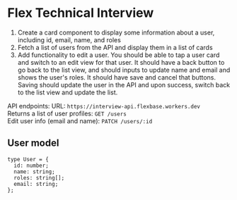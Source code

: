 # Flex Technical Interview

1. Create a card component to display some information about a user, including id, email, name, and roles
2. Fetch a list of users from the API and display them in a list of cards
3. Add functionality to edit a user. You should be able to tap a user card and switch to an edit view for that user. It should have a back button to go back to the list view, and should inputs to update name and email and shows the user's roles. It should have save and cancel that buttons. Saving should update the user in the API and upon success, switch back to the list view and update the list.

API endpoints:
URL: `https://interview-api.flexbase.workers.dev` \
Returns a list of user profiles: `GET /users` \
Edit user info (email and name): `PATCH /users/:id`

## User model

```
type User = {
  id: number;
  name: string;
  roles: string[];
  email: string;
};
```
